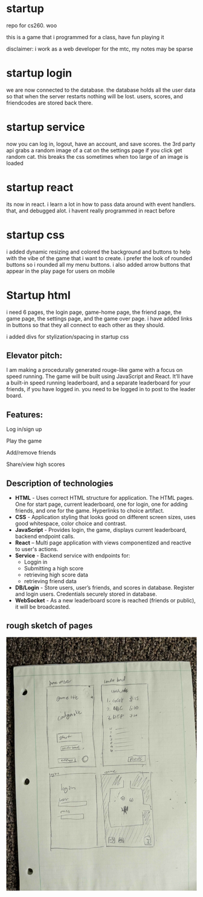 # startup
repo for cs260. woo

this is a game that i programmed for a class, have fun playing it

disclaimer: i work as a web developer for the mtc, my notes may be sparse

# startup login

we are now connected to the database. the database holds all the user data so that when the server restarts nothing will be lost. users, scores, and friendcodes are stored back there.

# startup service

now you can log in, logout, have an account, and save scores. the 3rd party api grabs a random image of a cat on the settings page if you click get random cat. this breaks the css sometimes when too large of an image is loaded

# startup react

its now in react. i learn a lot in how to pass data around with event handlers. that, and debugged alot. i havent really programmed in react before

# startup css

i added dynamic resizing and colored the background and buttons to help with the vibe of the game that i want to create. i prefer the look of rounded buttons so i rounded all my menu buttons. i also added arrow buttons that appear in the play page for users on mobile

# Startup html

i need 6 pages, the login page, game-home page, the friend page, the game page, the settings page, and the game over page. i have added links in buttons so that they all connect to each other as they should.

i added divs for stylization/spacing in startup css

## Elevator pitch:
I am making a procedurally generated rouge-like game with a focus on speed running. The game will be built using JavaScript and React. It’ll have a built-in speed running leaderboard, and a separate leaderboard for your friends, if you have logged in. you need to be logged in to post to the leader board.

## Features:
Log in/sign up

Play the game

Add/remove friends

Share/view high scores

## Description of technologies
- **HTML** - Uses correct HTML structure for application. The HTML pages. One for start page, current leaderboard, one for login, one for adding friends, and one for the game. Hyperlinks to choice artifact.
-	**CSS** - Application styling that looks good on different screen sizes, uses good whitespace, color choice and contrast.
-	**JavaScript** - Provides login, the game, displays current leaderboard, backend endpoint calls.
- **React** – Multi page application with views componentized and reactive to user's actions.
-	**Service** - Backend service with endpoints for:
    -	Loggin in
    -	Submitting a high score
    -	retrieving high score data
    -	retrieving friend data
-	**DB/Login** - Store users, user’s friends, and scores in database. Register and login users. Credentials securely stored in database.
-	**WebSocket** - As a new leaderboard score is reached (friends or public), it will be broadcasted.

## rough sketch of pages
![rough sketch of app with a home page, leaderboard page, login page, and gameplay page](rough_sketch.jpg)


